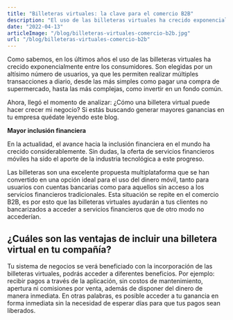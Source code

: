 ```yaml
---
title: "Billeteras virtuales: la clave para el comercio B2B"
description: "El uso de las billeteras virtuales ha crecido exponencialmente entre los consumidores. Permiten realizar múltiples transacciones desde el celular."
date: "2022-04-13"
articleImage: "/blog/billeteras-virtuales-comercio-b2b.jpg"
url: "/blog/billeteras-virtuales-comercio-b2b"
---
```


Como sabemos, en los últimos años el uso de las billeteras virtuales ha crecido exponencialmente entre los consumidores. Son elegidas por un altísimo número de usuarios, ya que les permiten realizar múltiples transacciones a diario, desde las más simples como pagar una compra de supermercado, hasta las más complejas, como invertir en un fondo común.

Ahora, llegó el momento de analizar: ¿Cómo una billetera virtual puede hacer crecer mi negocio? Si estás buscando generar mayores ganancias en tu empresa quédate leyendo este blog.

**Mayor inclusión financiera**

En la actualidad, el avance hacia la inclusión financiera en el mundo ha crecido considerablemente. Sin dudas, la oferta de servicios financieros móviles ha sido el aporte de la industria tecnológica a este progreso.

Las billeteras son una excelente propuesta multiplataforma que se han convertido en una opción ideal para el uso del dinero móvil, tanto para usuarios con cuentas bancarias como para aquellos sin acceso a los servicios financieros tradicionales. Esta situación se repite en el comercio B2B, es por esto que las billeteras virtuales ayudarán a tus clientes no bancarizados a acceder a servicios financieros que de otro modo no accederían.

## ¿Cuáles son las ventajas de incluir una billetera virtual en tu compañía?

Tu sistema de negocios se verá beneficiado con la incorporación de las billeteras virtuales, podrás acceder a diferentes beneficios. Por ejemplo: recibir pagos a través de la aplicación, sin costos de mantenimiento, apertura ni comisiones por venta, además de disponer del dinero de manera inmediata. En otras palabras, es posible acceder a tu ganancia en forma inmediata sin la necesidad de esperar días para que tus pagos sean liberados.
